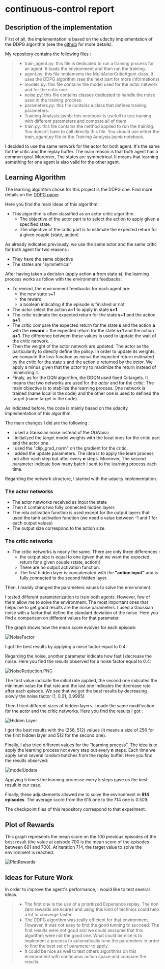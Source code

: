 # continuous-control report  

## Description of the implementation

First of all, the implementation is based on the udacity implementation of the DDPG algorithm (see the [github](https://github.com/udacity/deep-reinforcement-learning/tree/master/ddpg-pendulum) for more details).

My repository contains the following files :
> - train_agent.py: this file is dedicated to run a training process for an agent. It loads the environment and then run the training.
> - agent.py: this file implements the MultiActorCriticAgent class. It uses the DDPG algorithm (see the next part for more informations)
> - models.py: this file contains the model used for the actor network and for the critic one.
> - noise.py: this file contains classes dedicated to handle the noise used in the training process.
> - parameters.py: this file contains a class that defines training parameters.
> - Training Analysis.ipynb: this notebook is usefull to test training with different parameters and compare all of them
> - train.py: this file contains the method applied to run the training. You doesn't have to call directly this file. You should use either the *train_agent.py* file or the *Training Analysis.ipynb* notebook.

I decided to use tha same network for the actor for both agent. It's the same for the critic and the replay buffer. The main reason is that both agent has a common goal. Moreover, The states are symmetrical. It means that learning something for one agent is also valid for the other agent. 

## Learning Algorithm

The learning algorithm chose for this project is the DDPG one. Find more details on the [DDPG paper](https://arxiv.org/abs/1509.02971).

Here you find the main ideas of this algorithm:
- This algorithm is often classified as an actor critic algorithm. 
	- The objective of the actor part is to select the action to apply given a specified state.
	- The objective of the critic part is to estimate the expected return for a given couple (state, action)

As already indicated previously, we use the same actor and the same critic for both agent for two reasons :
- They have the same objective
- The states are "symmetrical" 

After having taken a decision (apply action **a** from state **s**), the learning process works as follow with the environment feedbacks:
- To remind, the environment feedbacks for each agent are:
	- the new state s+1
	- the reward
	- a boolean indicating if the episode is finished or not
- The *actor* select the action **a+1** to apply in state **s+1**
- The *critic* estimate the expected return for the state **s+1** and the action **a+1**
- The *critic* compare the expected return for the state **s** and the action **a** with the **reward** + the expected return for the state **s+1** and the action **a+1**. The difference between these values is used to update the wait of the *critic* network.
- Then the weight of the actor network are updated. The actor as the particularity to directly define the policy. In order to update its weights, we compute the loss function as *minus* the expected return estimated by the *critic* for tha state *s* and the action *a* returned by the *actor*. We apply a minus given that the *actor* try to maximize the return instead of minimizing it.
- Finaly, as for the DQN algorithm, the DDQN used fixed Q-targets. It means that two networks are used for the *actor* and for the *critic*. The main objective is to stabilize the learning process. One network is trained (name local in the code) and the other one is used to defined the target (name target in the code).

As indicated before, the code is mainly based on the udacity implementation of this algorithm.

The main changes I did are the following :
- I used a Gaussian noise instead of the *OUNoise*
- I initialized the target model weights with the local ones for the critic part and the actor one.
- I used the "clip_grad_norm" on the gradient for the critic.
- I added the update parameters. The idea is to apply the learn process not after each step but after every **n** steps. Moreover, The second parameter indicate how many batch I sent to the learning process each time.

Regarding the network structure, I started with the udacity implementation.

### The actor networks
- The actor networks received as input the state
- Then it contains two fully connected hidden layers
- The relu activation function is used except for the output layers that used the tanh activation function (we need a value between -1 and 1 for each output values)
- The output size correspond to the action size.

### The critic networks
- The critic networks is nearly the same. There are only three differences :
	- the output size is equal to one (given that we want the expected return for a given couple (state, action))
	- There are no output activation function.
	- The first hidden layer is concatenated with the **"action input"** and is fully connected to the second hidden layer.

Then, I mainly changed the parameters values to solve the environment.

I tested different parameterization to train both agents. However, few of them allow me to solve the environment. The most important ones that helps me to get good results are the noise parameters. I used a Gaussian noise with a factor that define the standard deviation of the noise. Here you find a comparison on different values for that parameter.

The graph shows how the mean score evolves for each episode:

![NoiseFactor](NoiseFactor.PNG)

I got the best results by applying a noise factor equal to 0.4.

Regarding the noise, another parameter indicate how fast I decrease the noise. Here you find the results observed for a noise factor equal to 0.4:

![NoiseReduction.PNG](NoiseReduction.PNG)

The first value indicate the initial rate applied, the second one indicates the minimum value for that rate and the last one indicates the decrease rate after each episode. We see that we got the best results by decreasing slowly the noise factor (1, 0.01, 0.9995)

Then I tried different sizes of hidden layers. I made the same modification for the actor and the critic networks. Here you find the results I got :

![Hidden Layer](hiddenLayers.PNG)

I got the best results with the (256, 512) values (it means a size of 256 for the first hidden layer and 512 for the second one). 

Finally, I also tried different values for the "learning process". The idea is to apply the learning process not every step but every **n** steps. Each time we apply send several random batches from the replay buffer. Here you find the results observed:

![modelUpdate](modelUpdate.PNG)

Applying 5 times the learning processe every 5 steps gave us the best result in our case. 

Finally, these adjustements allowed me to solve the environment in **614 episodes**. The average score from the 615 one to the 714 one is 0.509.

The checkpoint files of this repository correspond to that experiment.

## Plot of Rewards
This graph represents the mean score on the 100 previous episodes of the best result (the value at episode 700 is the mean score of the episodes between 601 and 700). At iteration 714, the target value to solve the environment is reached.

![PlotRewards](SolutionAverage.PNG)

## Ideas for Future Work
In order to improve the agent's performance, I would like to test several ideas.
> - The first one is the use of a prioritized Experience replay. The non zero rewards are scares and using this kind of technics could help a lot to converge faster. 
> - The DDPG algorithm was really efficient for that environment. However, it was not easy to find the good tunning to succeed. The first results were not good and we could asssume that this algorithm were not the good one. What could be nice is to implement a process to automatically tune the parameters in order to find the best set of parameter to apply.
> - It could be nice as well to test others algorithms on this environment with continuous action space and compare the results.